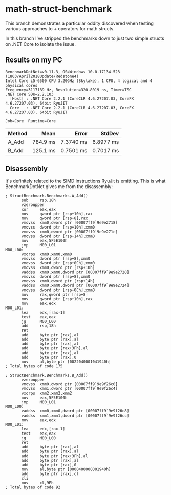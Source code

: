 # math-struct-benchmark

This branch demonstrates a particular oddity discovered when testing various approaches to + operators for math structs.

In this branch I've stripped the benchmarks down to just two simple structs on .NET Core to isolate the issue.

## Results on my PC

```
BenchmarkDotNet=v0.11.3, OS=Windows 10.0.17134.523 (1803/April2018Update/Redstone4)
Intel Core i5-6500 CPU 3.20GHz (Skylake), 1 CPU, 4 logical and 4 physical cores
Frequency=3117189 Hz, Resolution=320.8019 ns, Timer=TSC
.NET Core SDK=2.2.103
  [Host] : .NET Core 2.2.1 (CoreCLR 4.6.27207.03, CoreFX 4.6.27207.03), 64bit RyuJIT
  Core   : .NET Core 2.2.1 (CoreCLR 4.6.27207.03, CoreFX 4.6.27207.03), 64bit RyuJIT

Job=Core  Runtime=Core
```

| Method |     Mean |     Error |    StdDev |
|------- |---------:|----------:|----------:|
|  A_Add | 784.9 ms | 7.3740 ms | 6.8977 ms |
|  B_Add | 125.1 ms | 0.7501 ms | 0.7017 ms |

## Disassembly

It's definitely related to the SIMD instructions RyuJit is emitting. This is what BenchmarkDotNet gives me from the disassembly:

```assembly
; StructBenchmark.Benchmarks.A_Add()
       sub     rsp,18h
       vzeroupper
       xor     eax,eax
       mov     qword ptr [rsp+10h],rax
       mov     qword ptr [rsp+8],rax
       vmovss  xmm0,dword ptr [00007ff9`9e9e2718]
       vmovss  dword ptr [rsp+10h],xmm0
       vmovss  xmm0,dword ptr [00007ff9`9e9e271c]
       vmovss  dword ptr [rsp+14h],xmm0
       mov     eax,5F5E100h
       jmp     M00_L01
M00_L00:
       vxorps  xmm0,xmm0,xmm0
       vmovss  dword ptr [rsp+8],xmm0
       vmovss  dword ptr [rsp+0Ch],xmm0
       vmovss  xmm0,dword ptr [rsp+10h]
       vaddss  xmm0,xmm0,dword ptr [00007ff9`9e9e2720]
       vmovss  dword ptr [rsp+8],xmm0
       vmovss  xmm0,dword ptr [rsp+14h]
       vaddss  xmm0,xmm0,dword ptr [00007ff9`9e9e2724]
       vmovss  dword ptr [rsp+0Ch],xmm0
       mov     rax,qword ptr [rsp+8]
       mov     qword ptr [rsp+10h],rax
       mov     eax,edx
M00_L01:
       lea     edx,[rax-1]
       test    eax,eax
       jg      M00_L00
       add     rsp,18h
       ret
       add     byte ptr [rax],al
       add     byte ptr [rax],al
       add     byte ptr [rax],al
       add     byte ptr [rax+3Fh],al
       add     byte ptr [rax],al
       add     byte ptr [rax],0
       mov     al,byte ptr [0022040001041940h]
; Total bytes of code 175
```
```assembly
; StructBenchmark.Benchmarks.B_Add()
       vzeroupper
       vmovss  xmm0,dword ptr [00007ff9`9e9f26c0]
       vmovss  xmm1,dword ptr [00007ff9`9e9f26c4]
       vxorps  xmm2,xmm2,xmm2
       mov     eax,5F5E100h
       jmp     M00_L01
M00_L00:
       vaddss  xmm0,xmm0,dword ptr [00007ff9`9e9f26c8]
       vaddss  xmm1,xmm1,dword ptr [00007ff9`9e9f26cc]
       mov     eax,edx
M00_L01:
       lea     edx,[rax-1]
       test    eax,eax
       jg      M00_L00
       ret
       add     byte ptr [rax],al
       add     byte ptr [rax],al
       add     byte ptr [rax+3Fh],al
       add     byte ptr [rax],al
       add     byte ptr [rax],0
       mov     al,byte ptr [0000400000001940h]
       add     byte ptr [rax],cl
       cli
       mov     cl,9Eh
; Total bytes of code 92
```
